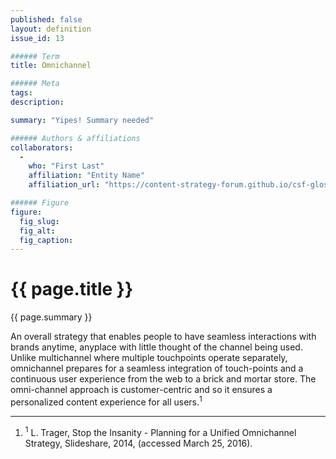 ```yaml
---
published: false
layout: definition
issue_id: 13

###### Term
title: Omnichannel

###### Meta
tags: 
description: 

summary: "Yipes! Summary needed"

###### Authors & affiliations
collaborators:
  - 
    who: "First Last"
    affiliation: "Entity Name"
    affiliation_url: "https://content-strategy-forum.github.io/csf-glossary/{{ page.title | slugify }}.html" 

###### Figure
figure:
  fig_slug:  
  fig_alt: 
  fig_caption:
---
```


<h1 class="term-title">{{ page.title }}</h1>

<p class="summary">{{ page.summary }}</p>

<!-- COLLABORATORS – This must not move nor be deleted
{% include writers.html authors_info="page.collaborators" %}  -->

<!-- DEFINITION BEGINS -->

An overall strategy that enables people to have seamless interactions with brands anytime, anyplace with little thought of the channel being used. Unlike multichannel where multiple touchpoints operate separately, omnichannel prepares for a seamless integration of touch-points and a continuous user experience from the web to a brick and mortar store. The omni-channel approach is customer-centric and so it ensures a personalized content experience for all users.<sup class="ref">1</sup>

<!-- FIGURE – You can move this line to position among paras, but never delete it!
{% if ref="{{ page.figure }}" %}{% include figure.html figure_info="page.figure" site_info="site.github" %}{% endif %}  -->

<!-- EXAMPLES? -->

<!-- SIMILAR TERMS -->


<hr class="footnotes">

<ol class="references nomark">
	<li><sup>1</sup>
		L. Trager, Stop the Insanity - Planning for a Unified Omnichannel Strategy, Slideshare, 2014, (accessed March 25, 2016).
	</li>
</ol>
